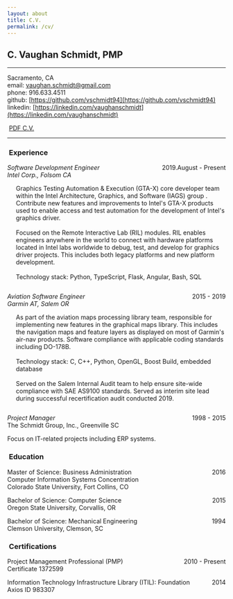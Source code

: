 ```yaml
---
layout: about
title: C.V.
permalink: /cv/
---
```

C. Vaughan Schmidt, PMP
-----------------------

--------------------------

Sacramento, CA  
email: [vaughan.schmidt@gmail.com](mailto:vaughan.schmidt@gmail.com)  
phone: 916.633.4511  
github: [https://github.com/vschmidt94](https://github.com/vschmidt94)  
linkedin: [https://linkedin.com/vaughanschmidt](https://linkedin.com/vaughanschmidt)  

<span><i class="fas fa-file-pdf-o"></i>&nbsp;<a href="/assets/pdf/vaughan_schmidt_resume.pdf" target="_blank">PDF C.V.</a></span>

--------------------------

<h3><i class="fas fa-briefcase"></i>&nbsp;Experience</h3>

_Software Development Engineer_
<span style="float:right">2019.August - Present</span><br />
_Intel Corp., Folsom CA_

<div style="padding-left:20px; padding-bottom:14px">
Graphics Testing Automation & Execution (GTA-X) core developer team within the Intel Architecture, Graphics, and
Software (IAGS) group . Contribute new features and improvements to Intel's GTA-X products used to enable access
and test automation for the development of Intel's graphics driver. <br />
<br />
Focused on the Remote Interactive Lab (RIL) modules. RIL enables engineers anywhere in the world to connect with
hardware platforms located in Intel labs worldwide to debug, test, and develop for graphics driver projects.
This includes both legacy platforms and new platform development.<br />
<br />
Technology stack: Python, TypeScript, Flask, Angular, Bash, SQL
</div>  
   
_Aviation Software Engineer_
<span style="float:right">2015 - 2019</span><br />
_Garmin AT, Salem OR_

<div style="padding-left:20px; padding-bottom:14px">
As part of the aviation maps processing library team, responsible for implementing new features in the graphical
maps library. This includes the navigation maps and feature layers as displayed on most of Garmin's air-nav
products. Software compliance with applicable coding standards including DO-178B.<br />
<br />
Technology stack: C, C++, Python, OpenGL, Boost Build, embedded database<br />
<br />
Served on the Salem Internal Audit team to help ensure site-wide compliance with SAE AS9100 standards. Served as
interim site lead during successful recertification audit conducted 2019.
</div>

_Project Manager_
<span style="float:right">1998 - 2015</span><br />
The Schmidt Group, Inc., Greenville SC

Focus on IT-related projects including ERP systems.

<h3><i class="fas fa-graduation-cap"></i>&nbsp;Education</h3>

Master of Science: Business Administration
<span style="float:right">2016</span><br />
Computer Information Systems Concentration<br />
Colorado State University, Fort Collins, CO

Bachelor of Science: Computer Science
<span style="float:right">2015</span><br />
Oregon State University, Corvallis, OR
  
Bachelor of Science: Mechanical Engineering
<span style="float:right">1994</span><br />
Clemson University, Clemson, SC


<h3><i class="fas fa-certificate"></i>&nbsp;Certifications</h3>

Project Management Professional (PMP)
<span style="float:right">2010 - Present</span><br />
Certificate 1372599

Information Technology Infrastructure Library (ITIL): Foundation
<span style="float:right">2014</span><br />
Axios ID 983307
